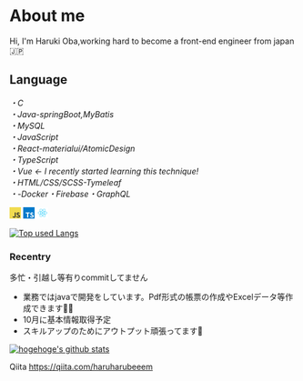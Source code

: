# About me
Hi, I'm Haruki Oba,working hard to become a front-end engineer from japan🇯🇵

## Language
*・C*  
*・Java-springBoot,MyBatis*  
*・MySQL*  
*・JavaScript*  
*・React-materialui/AtomicDesign*  
*・TypeScript*  
*・Vue ← I recently started learning this technique!*  
*・HTML/CSS/SCSS-Tymeleaf*    
*・-Docker・Firebase・GraphQL*     

<code><img height="20" alt="javascript" src="https://raw.githubusercontent.com/github/explore/80688e429a7d4ef2fca1e82350fe8e3517d3494d/topics/javascript/javascript.png"></code>
<code><img height="20" alt="typescript" src="https://raw.githubusercontent.com/github/explore/80688e429a7d4ef2fca1e82350fe8e3517d3494d/topics/typescript/typescript.png"></code>
<code><img height="20" alt="react" src="https://raw.githubusercontent.com/github/explore/80688e429a7d4ef2fca1e82350fe8e3517d3494d/topics/react/react.png"></code>

<!-- ソースコード統計 -->
[![Top used Langs](https://github-readme-stats.vercel.app/api/top-langs/?username=haruki0314&hide=html&langs_count=15&layout=compact&theme=vue-dark)](https://github.com/haruki0314/)



### Recentry
多忙・引越し等有りcommitしてません
- 業務ではjavaで開発をしています。Pdf形式の帳票の作成やExcelデータ等作成できます🙆‍♀️
- 10月に基本情報取得予定
- スキルアップのためにアウトプット頑張ってます💪


<!-- リポジトリステータス -->
[![hogehoge's github stats](https://github-readme-stats.vercel.app/api?username=haruki0314&hide=contribs&count_private=true&show_icons=true&theme=vue-dark)](https://github.com/haruki0314/)

Qiita
<https://qiita.com/haruharubeeem>
